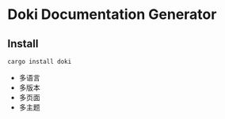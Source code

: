 Doki Documentation Generator
============================

## Install

```sh
cargo install doki
```


- 多语言
- 多版本
- 多页面
- 多主题